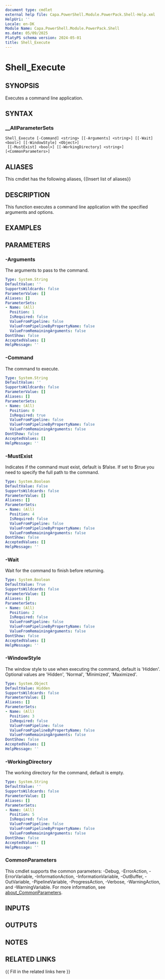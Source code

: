 ```yaml
---
document type: cmdlet
external help file: Capa.PowerShell.Module.PowerPack.Shell-Help.xml
HelpUri: ''
Locale: en-DK
Module Name: Capa.PowerShell.Module.PowerPack.Shell
ms.date: 05/09/2025
PlatyPS schema version: 2024-05-01
title: Shell_Execute
---
```


# Shell_Execute

## SYNOPSIS

Executes a command line application.

## SYNTAX

### __AllParameterSets

```
Shell_Execute [-Command] <string> [[-Arguments] <string>] [[-Wait] <bool>] [[-WindowStyle] <Object>]
 [[-MustExist] <bool>] [[-WorkingDirectory] <string>] [<CommonParameters>]
```

## ALIASES

This cmdlet has the following aliases,
  {{Insert list of aliases}}

## DESCRIPTION

This function executes a command line application with the specified arguments and options.

## EXAMPLES

## PARAMETERS

### -Arguments

The arguments to pass to the command.

```yaml
Type: System.String
DefaultValue: ''
SupportsWildcards: false
ParameterValue: []
Aliases: []
ParameterSets:
- Name: (All)
  Position: 1
  IsRequired: false
  ValueFromPipeline: false
  ValueFromPipelineByPropertyName: false
  ValueFromRemainingArguments: false
DontShow: false
AcceptedValues: []
HelpMessage: ''
```

### -Command

The command to execute.

```yaml
Type: System.String
DefaultValue: ''
SupportsWildcards: false
ParameterValue: []
Aliases: []
ParameterSets:
- Name: (All)
  Position: 0
  IsRequired: true
  ValueFromPipeline: false
  ValueFromPipelineByPropertyName: false
  ValueFromRemainingArguments: false
DontShow: false
AcceptedValues: []
HelpMessage: ''
```

### -MustExist

Indicates if the command must exist, default is $false.
If set to $true you need to specify the full path to the command.

```yaml
Type: System.Boolean
DefaultValue: False
SupportsWildcards: false
ParameterValue: []
Aliases: []
ParameterSets:
- Name: (All)
  Position: 4
  IsRequired: false
  ValueFromPipeline: false
  ValueFromPipelineByPropertyName: false
  ValueFromRemainingArguments: false
DontShow: false
AcceptedValues: []
HelpMessage: ''
```

### -Wait

Wait for the command to finish before returning.

```yaml
Type: System.Boolean
DefaultValue: True
SupportsWildcards: false
ParameterValue: []
Aliases: []
ParameterSets:
- Name: (All)
  Position: 2
  IsRequired: false
  ValueFromPipeline: false
  ValueFromPipelineByPropertyName: false
  ValueFromRemainingArguments: false
DontShow: false
AcceptedValues: []
HelpMessage: ''
```

### -WindowStyle

The window style to use when executing the command, default is 'Hidden'.
Optional values are 'Hidden', 'Normal', 'Minimized', 'Maximized'.

```yaml
Type: System.Object
DefaultValue: Hidden
SupportsWildcards: false
ParameterValue: []
Aliases: []
ParameterSets:
- Name: (All)
  Position: 3
  IsRequired: false
  ValueFromPipeline: false
  ValueFromPipelineByPropertyName: false
  ValueFromRemainingArguments: false
DontShow: false
AcceptedValues: []
HelpMessage: ''
```

### -WorkingDirectory

The working directory for the command, default is empty.

```yaml
Type: System.String
DefaultValue: ''
SupportsWildcards: false
ParameterValue: []
Aliases: []
ParameterSets:
- Name: (All)
  Position: 5
  IsRequired: false
  ValueFromPipeline: false
  ValueFromPipelineByPropertyName: false
  ValueFromRemainingArguments: false
DontShow: false
AcceptedValues: []
HelpMessage: ''
```

### CommonParameters

This cmdlet supports the common parameters: -Debug, -ErrorAction, -ErrorVariable,
-InformationAction, -InformationVariable, -OutBuffer, -OutVariable, -PipelineVariable,
-ProgressAction, -Verbose, -WarningAction, and -WarningVariable. For more information, see
[about_CommonParameters](https://go.microsoft.com/fwlink/?LinkID=113216).

## INPUTS

## OUTPUTS

## NOTES

## RELATED LINKS

{{ Fill in the related links here }}

